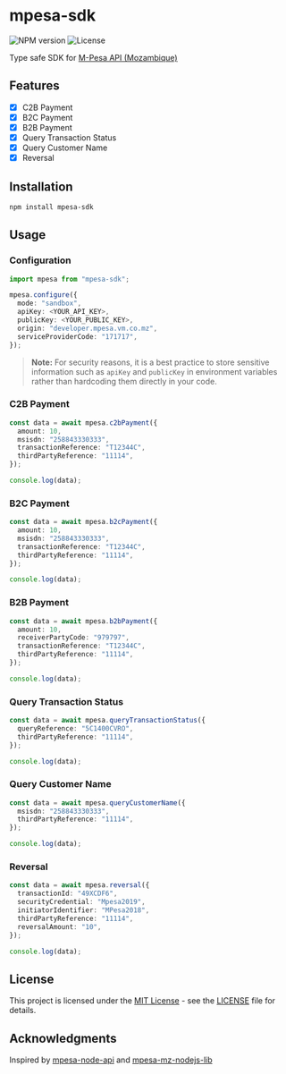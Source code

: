 # mpesa-sdk

![NPM version](https://img.shields.io/npm/v/mpesa-sdk.svg)
![License](https://img.shields.io/github/license/nielsero/mpesa-sdk)

Type safe SDK for [M-Pesa API (Mozambique)](https://developer.mpesa.vm.co.mz/)

## Features

- [x] C2B Payment
- [x] B2C Payment
- [x] B2B Payment
- [x] Query Transaction Status
- [x] Query Customer Name
- [x] Reversal

## Installation

```sh
npm install mpesa-sdk
```

## Usage

### Configuration

```ts
import mpesa from "mpesa-sdk";

mpesa.configure({
  mode: "sandbox",
  apiKey: <YOUR_API_KEY>,
  publicKey: <YOUR_PUBLIC_KEY>,
  origin: "developer.mpesa.vm.co.mz",
  serviceProviderCode: "171717",
});
```

> **Note:** For security reasons, it is a best practice to store sensitive information such as `apiKey` and `publicKey` in environment variables rather than hardcoding them directly in your code.

### C2B Payment

```ts
const data = await mpesa.c2bPayment({
  amount: 10,
  msisdn: "258843330333",
  transactionReference: "T12344C",
  thirdPartyReference: "11114",
});

console.log(data);
```

### B2C Payment

```ts
const data = await mpesa.b2cPayment({
  amount: 10,
  msisdn: "258843330333",
  transactionReference: "T12344C",
  thirdPartyReference: "11114",
});

console.log(data);
```

### B2B Payment

```ts
const data = await mpesa.b2bPayment({
  amount: 10,
  receiverPartyCode: "979797",
  transactionReference: "T12344C",
  thirdPartyReference: "11114",
});

console.log(data);
```

### Query Transaction Status

```ts
const data = await mpesa.queryTransactionStatus({
  queryReference: "5C1400CVRO",
  thirdPartyReference: "11114",
});

console.log(data);
```

### Query Customer Name

```ts
const data = await mpesa.queryCustomerName({
  msisdn: "258843330333",
  thirdPartyReference: "11114",
});

console.log(data);
```

### Reversal

```ts
const data = await mpesa.reversal({
  transactionId: "49XCDF6",
  securityCredential: "Mpesa2019",
  initiatorIdentifier: "MPesa2018",
  thirdPartyReference: "11114",
  reversalAmount: "10",
});

console.log(data);
```

## License

This project is licensed under the [MIT License](LICENSE) - see the [LICENSE](LICENSE) file for
details.

## Acknowledgments

Inspired by [mpesa-node-api](https://github.com/thatfiredev/mpesa-node-api) and [mpesa-mz-nodejs-lib](https://github.com/ivanruby/mpesa-mz-nodejs-lib)
